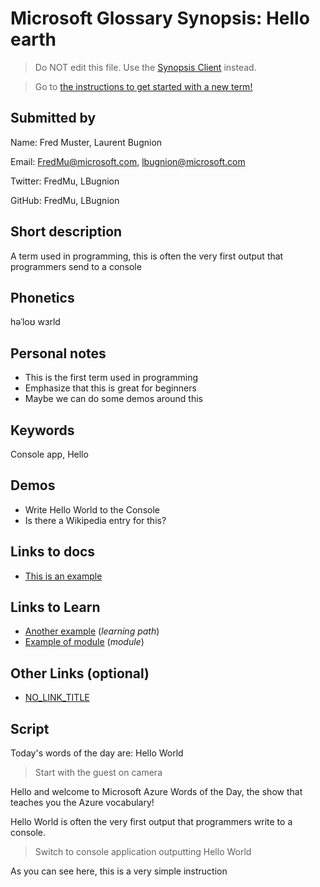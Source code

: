 # Microsoft Glossary Synopsis: Hello earth

> Do NOT edit this file. Use the [Synopsis Client](https://aka.ms/glossary/edit-synopsis) instead.

> Go to [the instructions to get started with a new term!](https://github.com/lbugnion/ms-glossary/blob/master/instructions/getting-started.md)

## Submitted by

Name: Fred Muster, Laurent Bugnion

Email: FredMu@microsoft.com, lbugnion@microsoft.com

Twitter: FredMu, LBugnion

GitHub: FredMu, LBugnion

## Short description

A term used in programming, this is often the very first output that programmers send to a console

## Phonetics

həˈloʊ wɜrld

## Personal notes

- This is the first term used in programming
- Emphasize that this is great for beginners
- Maybe we can do some demos around this

## Keywords

Console app, Hello

## Demos

- Write Hello World to the Console
- Is there a Wikipedia entry for this?

## Links to docs

- [This is an example](https://docs.microsoft.com/azure/azure-functions/functions-overview)

## Links to Learn

- [Another example](https://docs.microsoft.com/learn/paths/create-serverless-applications) (*learning path*)
- [Example of module](https://docs.microsoft.com/learn/modules/shift-nodejs-express-apis-serverless) (*module*)

## Other Links (optional)

- [NO_LINK_TITLE](http://domain.com/path)

## Script

Today's words of the day are: Hello World

> Start with the guest on camera

Hello and welcome to Microsoft Azure Words of the Day, the show that teaches you the Azure vocabulary!

Hello World is often the very first output that programmers write to a console.

> Switch to console application outputting Hello World

As you can see here, this is a very simple instruction

